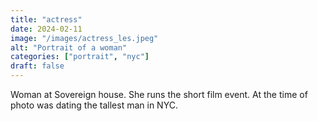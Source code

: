 ```yaml
---
title: "actress"
date: 2024-02-11
image: "/images/actress_les.jpeg"
alt: "Portrait of a woman"
categories: ["portrait", "nyc"]
draft: false
---
```


Woman at Sovereign house. She runs the short film event. At the time of photo was dating the tallest man in NYC.